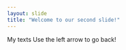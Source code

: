 ```yaml
---
layout: slide
title: "Welcome to our second slide!"
---
```

My texts
Use the left arrow to go back!
